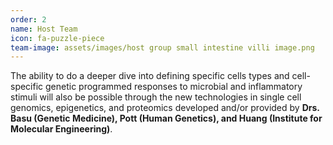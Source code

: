 ```yaml
---
order: 2
name: Host Team
icon: fa-puzzle-piece
team-image: assets/images/host group small intestine villi image.png
---
```


The ability to do a deeper dive into defining specific cells types and cell-specific genetic programmed responses to microbial and inflammatory stimuli will also be possible through the new technologies in single cell genomics, epigenetics, and proteomics developed and/or provided by **Drs. Basu (Genetic Medicine), Pott (Human Genetics), and Huang (Institute for Molecular Engineering)**. 
